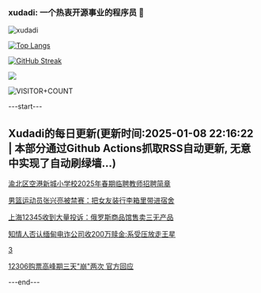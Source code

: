 ### xudadi: 一个热衷开源事业的程序员 👋

![xudadi](https://github-readme-stats-git-masterorgs-github-readme-stats-team.vercel.app/api?username=xudadi)

[![Top Langs](https://github-readme-stats.vercel.app/api/top-langs/?username=xudadi)](https://github.com/anuraghazra/github-readme-stats)

[![GitHub Streak](https://streak-stats.demolab.com?user=xudadi&locale=zh_Hans)](https://git.io/streak-stats)

![](https://raw.githubusercontent.com/xudadi/xudadi/main/assets/github-contribution-grid-snake.svg)

![VISITOR+COUNT](https://komarev.com/ghpvc/?username=xudadi&label=VISITOR+COUNT)


---start---

## Xudadi的每日更新(更新时间:2025-01-08 22:16:22 | 本部分通过Github Actions抓取RSS自动更新, 无意中实现了自动刷绿墙...)

[渝北区空港新城小学校2025年春期临聘教师招聘简章](https://www.gongkaoleida.com/article/2259459)

[男篮运动员张兴亮被禁赛：把女友装行李箱里带进宿舍](https://m.163.com/news/article/JLDETJQ80001899N.html)

[上海12345收到大量投诉：俄罗斯商品馆售卖三无产品](https://m.163.com/news/article/JLDCBD58055040N3.html)

[知情人否认缅甸电诈公司收200万赎金:系受压放走王星](https://m.163.com/news/article/JLD650M50001899N.html)

[3](https://m.163.com/touch/news/sub/domestic)

[12306购票高峰期三天"崩"两次 官方回应](https://m.163.com/news/article/JLCRVT0J0534A4SC.html)

---end---
